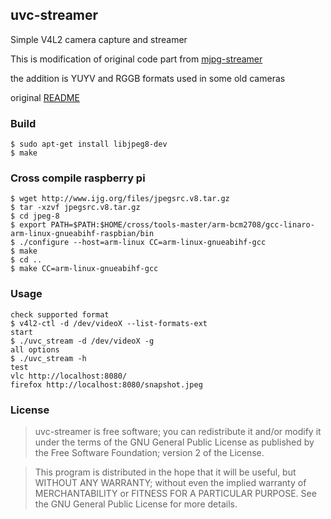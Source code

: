 ## uvc-streamer

Simple V4L2 camera capture and streamer

This is modification of original code part from [mjpg-streamer](https://sourceforge.net/projects/mjpg-streamer/)

the addition is YUYV and RGGB formats used in some old cameras

original [README](README)

### Build
````
$ sudo apt-get install libjpeg8-dev
$ make
````

### Cross compile raspberry pi
````
$ wget http://www.ijg.org/files/jpegsrc.v8.tar.gz
$ tar -xzvf jpegsrc.v8.tar.gz
$ cd jpeg-8
$ export PATH=$PATH:$HOME/cross/tools-master/arm-bcm2708/gcc-linaro-arm-linux-gnueabihf-raspbian/bin
$ ./configure --host=arm-linux CC=arm-linux-gnueabihf-gcc
$ make
$ cd ..
$ make CC=arm-linux-gnueabihf-gcc
````

### Usage
```
check supported format
$ v4l2-ctl -d /dev/videoX --list-formats-ext
start
$ ./uvc_stream -d /dev/videoX -g
all options
$ ./uvc_stream -h
test
vlc http://localhost:8080/
firefox http://localhost:8080/snapshot.jpeg
```

### License

>uvc-streamer is free software; you can redistribute it and/or modify it under the terms of the GNU General Public License as published by the Free Software Foundation; version 2 of the License.

>This program is distributed in the hope that it will be useful, but WITHOUT ANY WARRANTY; without even the implied warranty of MERCHANTABILITY or FITNESS FOR A PARTICULAR PURPOSE. See the GNU General Public License for more details.
